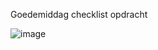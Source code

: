 Goedemiddag checklist opdracht

![image](https://github.com/user-attachments/assets/aba6e097-f740-4cb1-aca7-2fc0fe6c471c)
